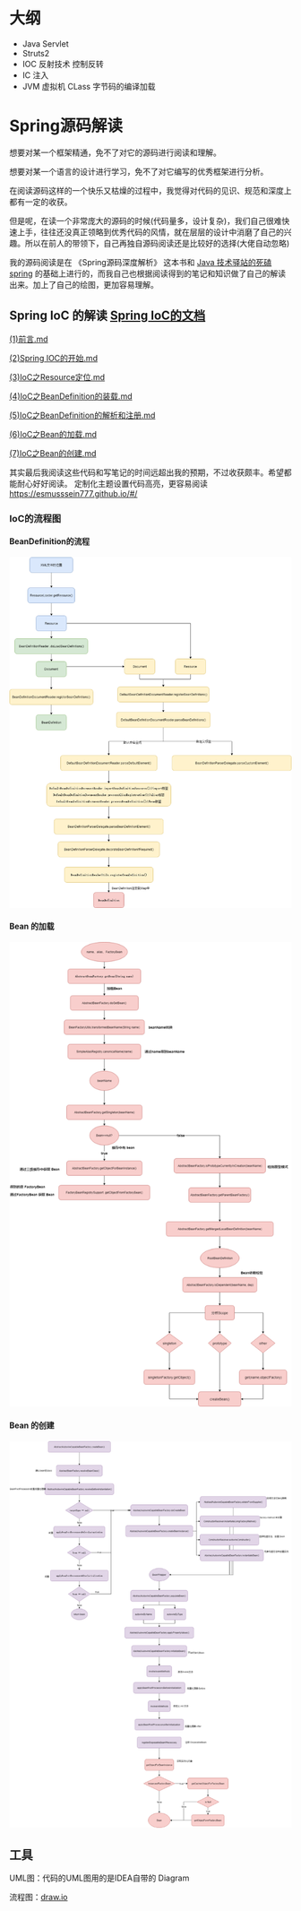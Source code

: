 
# 大纲

- Java Servlet
- Struts2
- IOC 反射技术 控制反转
- IC 注入
- JVM 虚拟机 CLass 字节码的编译加载

# Spring源码解读

想要对某一个框架精通，免不了对它的源码进行阅读和理解。

想要对某一个语言的设计进行学习，免不了对它编写的优秀框架进行分析。

在阅读源码这样的一个快乐又枯燥的过程中，我觉得对代码的见识、规范和深度上都有一定的收获。

但是呢，在读一个非常庞大的源码的时候(代码量多，设计复杂)，我们自己很难快速上手，往往还没真正领略到优秀代码的风情，就在层层的设计中消磨了自己的兴趣。所以在前人的带领下，自己再独自源码阅读还是比较好的选择(大佬自动忽略)

我的源码阅读是在 《Spring源码深度解析》 这本书和 [Java 技术驿站的死磕spring](http://cmsblogs.com/?cat=206) 的基础上进行的，而我自己也根据阅读得到的笔记和知识做了自己的解读出来。加上了自己的绘图，更加容易理解。

## Spring IoC 的解读 [Spring IoC的文档](https://esmusssein777.github.io/#/)

[(1)前言.md](https://github.com/esmusssein777/spring-framework/blob/master/源码阅读笔记/(1)前言.md)

[(2)Spring IOC的开始.md](https://github.com/esmusssein777/spring-framework/blob/master/%E6%BA%90%E7%A0%81%E9%98%85%E8%AF%BB%E7%AC%94%E8%AE%B0/(2)Spring%20IOC%E7%9A%84%E5%BC%80%E5%A7%8B.md)

[(3)IoC之Resource定位.md](https://github.com/esmusssein777/spring-framework/blob/master/源码阅读笔记/(3)IoC之Resource定位.md)

[(4)IoC之BeanDefinition的装载.md](https://github.com/esmusssein777/spring-framework/blob/master/源码阅读笔记/(4)IoC之BeanDefinition的装载.md)

[(5)IoC之BeanDefinition的解析和注册.md](https://github.com/esmusssein777/spring-framework/blob/master/源码阅读笔记/(5)IoC之BeanDefinition的解析和注册.md)

[(6)IoC之Bean的加载.md](https://github.com/esmusssein777/spring-framework/blob/master/源码阅读笔记/(6)IoC之Bean的加载.md)

[(7)IoC之Bean的创建.md](https://github.com/esmusssein777/spring-framework/blob/master/源码阅读笔记/(7)IoC之Bean的创建.md)



其实最后我阅读这些代码和写笔记的时间远超出我的预期，不过收获颇丰。希望都能耐心好好阅读。
定制化主题设置代码高亮，更容易阅读 https://esmusssein777.github.io/#/ 

### IoC的流程图

#### BeanDefinition的流程

![](https://github.com/esmusssein777/study/blob/master/md/picture/XML2BeanDefinition.png?raw=true)



#### Bean 的加载

![](https://github.com/esmusssein777/study/blob/master/md/picture/Name2Scope.png?raw=true)



#### Bean 的创建

![](https://github.com/esmusssein777/study/blob/master/md/picture/Bean.png?raw=true)



## 工具

UML图：代码的UML图用的是IDEA自带的 Diagram

流程图：[draw.io](https://www.draw.io/)
